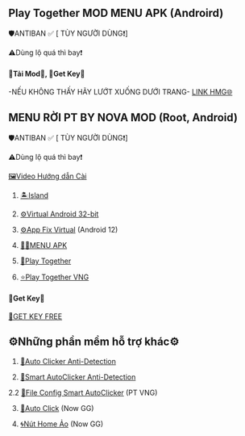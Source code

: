 Play Together MOD MENU APK (Androird)
-

🛡️ANTIBAN ✅ [ TÙY NGƯỜI DÙNG❗]

⚠️Dùng lộ quá thì bay❗

#### 📁Tải Mod📁, 🔑Get Key🔑
-NẾU KHÔNG THẤY HÃY LƯỚT XUỐNG DƯỚI TRANG-
[LINK HMG🌐](https://hmgteam.net/GETKEY/vipadminkey)

MENU RỜI PT BY NOVA MOD (Root, Android)
-
🛡️ANTIBAN ✅ [ TÙY NGƯỜI DÙNG❗]

⚠️Dùng lộ quá thì bay❗

[🖼️Video Hướng dẫn Cài](https://youtu.be/-kMpENr0hZ0?si=Etp31KFEHzCLtNrN)

1. [🏝️Island](https://play.google.com/store/apps/details?id=com.oasisfeng.island)

2. [⚙️Virtual Android 32-bit](https://www.mediafire.com/file/l3d6zwcrkounhzb/virtual+32bit.zip/file)

3. [⚙️App Fix Virtual](https://www.mediafire.com/file/q7ublftid3v0afj/App-Fix-Virtual.apk/file) (Android 12)

4. [👩‍💻MENU APK](https://www.mediafire.com/file/kvkploxeazxq8rh/app.apk/file?dkey=gghfax9njwm&r=1211)

5. [🌟Play Together](https://play.google.com/store/apps/details?id=com.haegin.playtogether)

6. [⭐Play Together VNG](https://play.google.com/store/apps/details?id=com.vng.playtogether)

#### 🔑Get Key🔑

[🔑GET KEY FREE](https://nova.io.vn/getkey.php)

⚙️Những phần mềm hỗ trợ khác⚙️
-
1. [🔧Auto Clicker Anti-Detection](https://www.mediafire.com/file/emsyldtsjej2vmb/Auto_Clicker_%255BAnti-Detection%255D.apk/file)

2. [🔧Smart AutoClicker Anti-Detection](https://www.mediafire.com/file/fy42hwcwj3pr418/Smart_AutoClicker_%255BAnti-Detection%255D.apk/file)

2.2 [📁File Config Smart AutoClicker](https://www.mediafire.com/file/mt9j4mwkki1av7n/AUTO_CLICK_PT_MOD.zip/file) (PT VNG)

3. [🔧Auto Click](https://play.google.com/store/apps/details?id=uit.quocnguyen.autoclicker) (Now GG)

4. [🌀Nút Home Ảo](https://www.mediafire.com/file/w2rcbzy5btoz6aa/Easy_Touch_ADS_Removed.apk/file) (Now GG)
